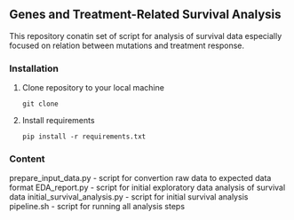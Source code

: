 ## Genes and Treatment-Related Survival Analysis

This repository conatin set of script for analysis of survival data especially focused on 
relation between mutations and treatment response. 

### Installation

1. Clone repository to your local machine
    ```
    git clone
   
2. Install requirements
    ```
    pip install -r requirements.txt
    ```
   
### Content

prepare_input_data.py - script for convertion raw data to expected data format
EDA_report.py - script for initial exploratory data analysis of survival data
initial_survival_analysis.py - script for initial survival analysis
pipeline.sh - script for running all analysis steps
